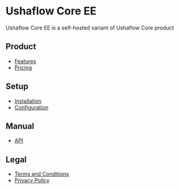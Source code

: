 # Ushaflow Core EE

Ushaflow Core EE is a self-hosted variant of Ushaflow Core product

## Product

- [Features]()
- [Pricing]()

## Setup

- [Installation](./setup/installation)
- [Configuration]()

## Manual

- [API]()

## Legal

- [Terms and Conditions]()
- [Privacy Policy]()